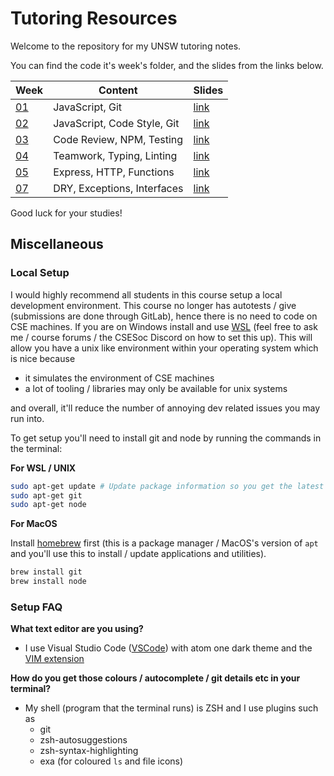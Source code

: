 # Tutoring Resources

Welcome to the repository for my UNSW tutoring notes.

You can find the code it's week's folder, and the slides from the links below.

| Week       | Content                     | Slides                                                                                                       |
| ---------- | --------------------------- | ------------------------------------------------------------------------------------------------------------ |
| [01](wk01) | JavaScript, Git             | [link](https://docs.google.com/presentation/d/1v8AWey1W6xopu4vZoj_QYqUxwHd0YHL2bpJPt4xqsS4/edit?usp=sharing) |
| [02](wk02) | JavaScript, Code Style, Git | [link](https://docs.google.com/presentation/d/1eRcaFwmqmUrdFqDYqexR8ihrizH1AhgKg2qb7naG-18/edit?usp=sharing) |
| [03](wk03) | Code Review, NPM, Testing   | [link](https://docs.google.com/presentation/d/1BU2BcO-AsAgYxjBks7Jqpb1nydWx4ukX6W-XDnx6XEM/edit?usp=sharing) |
| [04](wk04) | Teamwork, Typing, Linting   | [link](https://docs.google.com/presentation/d/1LrLAUkTdd_R3cq9Nzy7A-rSASAVydzgJl7kw3nKh0EI/edit?usp=sharing) |
| [05](wk05) | Express, HTTP, Functions    | [link](https://docs.google.com/presentation/d/1xc9vkwlYgjiGYHnS4OpNlVuuLaNiWadPOpM8o5RaPB0/edit?usp=sharing) |
| [07](wk07) | DRY, Exceptions, Interfaces | [link](https://docs.google.com/presentation/d/1oUwYaCM8BlRfmtGpNAACIfwV78YJrQ2OMcTWabrZ8rI/edit?usp=sharing) |

Good luck for your studies!

## Miscellaneous

### Local Setup

I would highly recommend all students in this course setup a local development environment.
This course no longer has autotests / give (submissions are done through GitLab), hence there is no need to code on CSE machines.
If you are on Windows install and use [WSL](https://docs.microsoft.com/en-us/windows/wsl/install) (feel free to ask me / course forums / the CSESoc Discord on how to set this up).
This will allow you have a unix like environment within your operating system which is nice because

- it simulates the environment of CSE machines
- a lot of tooling / libraries may only be available for unix systems

and overall, it'll reduce the number of annoying dev related issues you may run into.

To get setup you'll need to install git and node by running the commands in the terminal:

**For WSL / UNIX**

```sh
sudo apt-get update # Update package information so you get the latest versions
sudo apt-get git
sudo apt-get node
```

**For MacOS**

Install [homebrew](https://brew.sh/) first (this is a package manager / MacOS's version of `apt` and you'll use this to install / update applications and utilities).

```sh
brew install git
brew install node
```

### Setup FAQ

**What text editor are you using?**

- I use Visual Studio Code ([VSCode](https://code.visualstudio.com/)) with atom one dark theme and the [VIM extension](https://marketplace.visualstudio.com/items?itemName=vscodevim.vim)

**How do you get those colours / autocomplete / git details etc in your terminal?**

- My shell (program that the terminal runs) is ZSH and I use plugins such as
  - git
  - zsh-autosuggestions
  - zsh-syntax-highlighting
  - exa (for coloured `ls` and file icons)
